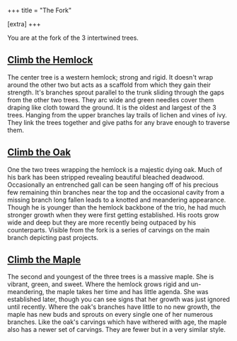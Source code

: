 +++
title = "The Fork"

[extra]
+++

You are at the fork of the 3 intertwined trees. 

## [Climb the Hemlock](@/hemlock/_index.md)

The center tree is a western hemlock; strong and rigid. It
doesn't wrap around the other two but acts as a scaffold
from which they gain their strength. It's branches sprout
parallel to the trunk sliding through the gaps from the
other two trees. They arc wide and green needles cover them
draping like cloth toward the ground. It is the oldest and
largest of the 3 trees. Hanging from the upper branches lay
trails of lichen and vines of ivy. They link the trees
together and give paths for any brave enough to traverse
them.

## [Climb the Oak](@/oak/_index.md)

One the two trees wrapping the hemlock is a majestic dying
oak. Much of his bark has been stripped revealing beautiful
bleached deadwood. Occasionally an entrenched gall can be
seen hanging off of his precious few remaining thin branches
near the top and the occasional cavity from a missing branch
long fallen leads to a knotted and meandering appearance.
Though he is younger than the hemlock backbone of the trio,
he had much stronger growth when they were first getting
established. His roots grow wide and deep but they are more
recently being outpaced by his counterparts. Visible from
the fork is a series of carvings on the main branch
depicting past projects.

## [Climb the Maple](@/maple/_index.md)

The second and youngest of the three trees is a massive
maple. She is vibrant, green, and sweet. Where the hemlock
grows rigid and un-meandering, the maple takes her time and
has little agenda. She was established later, though you can
see signs that her growth was just ignored until recently.
Where the oak's branches have little to no new growth, the
maple has new buds and sprouts on every single one of her
numerous branches. Like the oak's carvings which have
withered with age, the maple also has a newer set of
carvings. They are fewer but in a very similar style.
